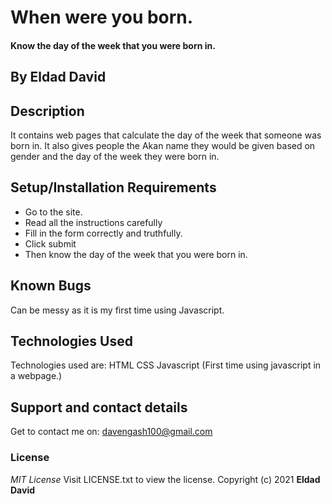 # When were you born.
#### Know the day of the week that you were born in. 
## By **Eldad David**
## Description
It contains web pages that calculate the day of the week that someone was born in. It also gives people the Akan name they would be given based on gender and the day of the week they were born in.
## Setup/Installation Requirements
* Go to the site.
* Read all the instructions carefully
* Fill in the form correctly and truthfully.
* Click submit 
* Then know the day of the week that you were born in.
## Known Bugs
Can be messy as it is my first time using Javascript.
## Technologies Used
Technologies used are:
   HTML
   CSS
   Javascript (First time using javascript in a webpage.)
## Support and contact details
Get to contact me on: davengash100@gmail.com
### License
*MIT License*
 Visit LICENSE.txt to view the license.
Copyright (c) 2021 **Eldad David**